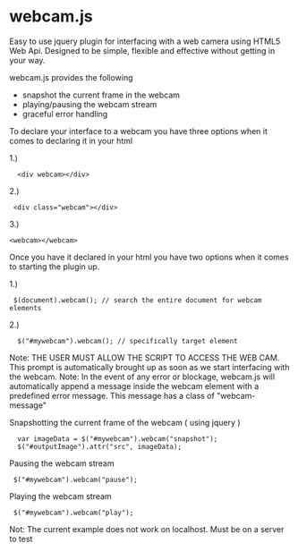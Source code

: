 # webcam.js
Easy to use jquery plugin for interfacing with a web camera using HTML5 Web Api. Designed to be simple, flexible and effective without getting in your way. 

webcam.js provides the following
* snapshot the current frame in the webcam
* playing/pausing the webcam stream
* graceful error handling

To declare your interface to a webcam you have three options when it comes to declaring it in your html

1.)
```
  <div webcam></div>
```

2.) 
```
 <div class="webcam"></div>
```

3.)
```
<webcam></webcam>
```

Once you have it declared in your html you have two options when it comes to starting the plugin up.

1.)
```
 $(document).webcam(); // search the entire document for webcam elements
```

2.) 
```
  $("#mywebcam").webcam(); // specifically target element
```


Note: THE USER MUST ALLOW THE SCRIPT TO ACCESS THE WEB CAM. This prompt is automatically brought up as soon as we start interfacing with the webcam.
Note: In the event of any error or blockage, webcam.js will automatically append a message inside the webcam element with a predefined error message. This message has a class of "webcam-message"


Snapshotting the current frame of the webcam ( using jquery )
```
  var imageData = $("#mywebcam").webcam("snapshot");
  $("#outputImage").attr("src", imageData);
```

Pausing the webcam stream
```
 $("#mywebcam").webcam("pause");
```

Playing the webcam stream
```
 $("#mywebcam").webcam("play");
```


Not: The current example does not work on localhost. Must be on a server to test
